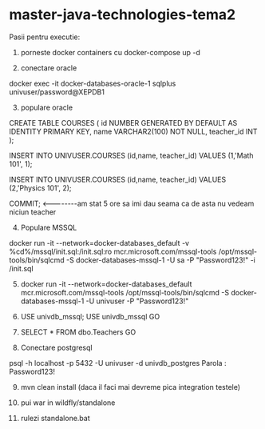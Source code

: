 # master-java-technologies-tema2


Pasii pentru executie:

1. porneste docker containers cu docker-compose up -d

2. conectare oracle

docker exec -it docker-databases-oracle-1 sqlplus univuser/password@XEPDB1

3. populare oracle

CREATE TABLE COURSES (
id NUMBER GENERATED BY DEFAULT AS IDENTITY PRIMARY KEY,
name VARCHAR2(100) NOT NULL,
teacher_id INT
);

INSERT INTO UNIVUSER.COURSES (id,name, teacher_id) VALUES (1,'Math 101', 1);

INSERT INTO UNIVUSER.COURSES (id,name, teacher_id) VALUES (2,'Physics 101', 2);

COMMIT; <--------am stat 5 ore sa imi dau seama ca de asta nu vedeam niciun teacher


4. Populare MSSQL 

docker run -it --network=docker-databases_default -v %cd%/mssql/init.sql:/init.sql:ro mcr.microsoft.com/mssql-tools /opt/mssql-tools/bin/sqlcmd -S docker-databases-mssql-1 -U sa -P "Password123!" -i /init.sql

5. docker run -it --network=docker-databases_default mcr.microsoft.com/mssql-tools /opt/mssql-tools/bin/sqlcmd -S docker-databases-mssql-1 -U univuser -P "Password123!"

6. USE univdb_mssql;
   USE univdb_mssql
    GO
7. SELECT * FROM dbo.Teachers
     GO
8. Conectare postgresql

psql -h localhost -p 5432 -U univuser -d univdb_postgres
Parola : Password123!


9. mvn clean install (daca il faci mai devreme pica integration testele)

10. pui war in wildfly/standalone
11. rulezi standalone.bat
